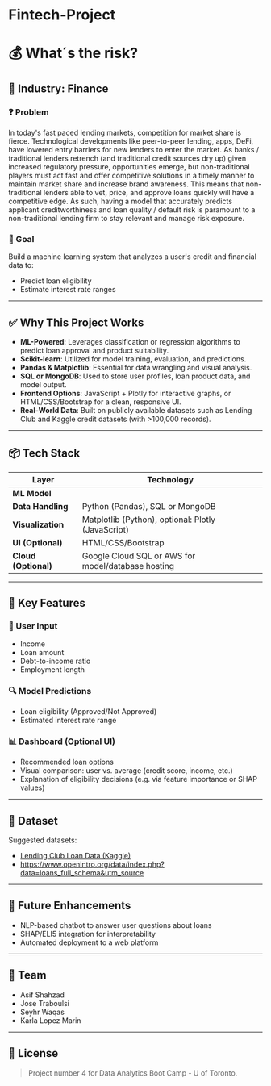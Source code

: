# Fintech-Project

# 💰 What´s the risk?

## 📍 Industry: Finance

### ❓ Problem
In today's fast paced lending markets, competition for market share is fierce. Technological developments like peer-to-peer lending, apps, DeFi, have lowered entry barriers for new lenders to enter the market. As banks / traditional lenders retrench (and traditional credit sources dry up) given increased regulatory pressure, opportunities emerge, but non-traditional players must act fast and offer competitive solutions in a timely manner to maintain market share and increase brand awareness. This means that non-traditional lenders able to vet, price, and approve loans quickly will have a competitive edge. As such, having a model that accurately predicts  applicant creditworthiness and loan quality / default risk is paramount to a non-traditional lending firm to stay relevant and manage risk exposure.

### 🎯 Goal
Build a machine learning system that analyzes a user's credit and financial data to:
- Predict loan eligibility
- Estimate interest rate ranges

---

## ✅ Why This Project Works

- **ML-Powered**: Leverages classification or regression algorithms to predict loan approval and product suitability.
- **Scikit-learn**: Utilized for model training, evaluation, and predictions.
- **Pandas & Matplotlib**: Essential for data wrangling and visual analysis.
- **SQL or MongoDB**: Used to store user profiles, loan product data, and model output.
- **Frontend Options**: JavaScript + Plotly for interactive graphs, or HTML/CSS/Bootstrap for a clean, responsive UI.
- **Real-World Data**: Built on publicly available datasets such as Lending Club and Kaggle credit datasets (with >100,000 records).

---

## 📦 Tech Stack

| Layer          | Technology                                                             |
|----------------|------------------------------------------------------------------------|
| **ML Model**   |         |
| **Data Handling** | Python (Pandas), SQL or MongoDB                                     |
| **Visualization** | Matplotlib (Python), optional: Plotly (JavaScript)                 |
| **UI (Optional)** | HTML/CSS/Bootstrap                                                  |
| **Cloud (Optional)** | Google Cloud SQL or AWS for model/database hosting              |

---

## 🧠 Key Features

### 🔢 User Input
- Income  
- Loan amount  
- Debt-to-income ratio  
- Employment length  
  

### 🔍 Model Predictions
- Loan eligibility (Approved/Not Approved)
- Estimated interest rate range

### 📊 Dashboard (Optional UI)
- Recommended loan options
- Visual comparison: user vs. average (credit score, income, etc.)
- Explanation of eligibility decisions (e.g. via feature importance or SHAP values)

---

## 📂 Dataset
Suggested datasets:
- [Lending Club Loan Data (Kaggle)](https://www.kaggle.com/datasets/wordsforthewise/lending-club)
- https://www.openintro.org/data/index.php?data=loans_full_schema&utm_source


---

## 🚀 Future Enhancements
- NLP-based chatbot to answer user questions about loans
- SHAP/ELI5 integration for interpretability
- Automated deployment to a web platform

---

## 👥 Team
>
- Asif Shahzad
- Jose Traboulsi
- Seyhr Waqas
- Karla Lopez Marin
---

## 📄 License
> Project number 4 for Data Analytics Boot Camp - U of Toronto.


